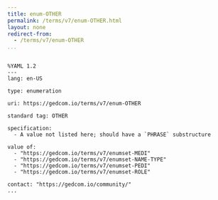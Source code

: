 ```yaml
---
title: enum-OTHER
permalink: /terms/v7/enum-OTHER.html
layout: none
redirect-from:
  - /terms/v7/enum-OTHER
...
```


```

%YAML 1.2
---
lang: en-US

type: enumeration

uri: https://gedcom.io/terms/v7/enum-OTHER

standard tag: OTHER

specification:
  - A value not listed here; should have a `PHRASE` substructure

value of:
  - "https://gedcom.io/terms/v7/enumset-MEDI"
  - "https://gedcom.io/terms/v7/enumset-NAME-TYPE"
  - "https://gedcom.io/terms/v7/enumset-PEDI"
  - "https://gedcom.io/terms/v7/enumset-ROLE"

contact: "https://gedcom.io/community/"
...

```
